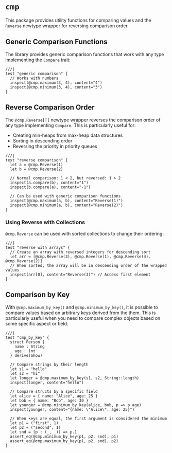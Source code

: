# `cmp`

This package provides utility functions for comparing values and the `Reverse` newtype wrapper for reversing comparison order.

## Generic Comparison Functions

The library provides generic comparison functions that work with any type implementing the `Compare` trait:

```moonbit
///|
test "generic comparison" {
  // Works with numbers
  inspect(@cmp.maximum(3, 4), content="4")
  inspect(@cmp.minimum(3, 4), content="3")
}
```

## Reverse Comparison Order

The `@cmp.Reverse[T]` newtype wrapper reverses the comparison order of any type implementing `Compare`. This is particularly useful for:

- Creating min-heaps from max-heap data structures
- Sorting in descending order
- Reversing the priority in priority queues

```moonbit
///|
test "reverse comparison" {
  let a = @cmp.Reverse(1)
  let b = @cmp.Reverse(2)

  // Normal comparison: 1 < 2, but reversed: 1 > 2
  inspect(a.compare(b), content="1")
  inspect(b.compare(a), content="-1")

  // Can be used with generic comparison functions
  inspect(@cmp.maximum(a, b), content="Reverse(1)")
  inspect(@cmp.minimum(a, b), content="Reverse(2)")
}
```

### Using Reverse with Collections

`@cmp.Reverse` can be used with sorted collections to change their ordering:

```moonbit
///|
test "reverse with arrays" {
  // Create an array with reversed integers for descending sort
  let arr = [@cmp.Reverse(3), @cmp.Reverse(1), @cmp.Reverse(4), @cmp.Reverse(2)]
  // When sorted, the array will be in descending order of the wrapped values
  inspect(arr[0], content="Reverse(3)") // Access first element
}
```

## Comparison by Key

With `@cmp.maximum_by_key()` and `@cmp.minimum_by_key()`, it is possible to compare values based on arbitrary keys derived from the them. This is particularly useful when you need to compare complex objects based on some specific aspect or field.

```moonbit
///|
test "cmp_by_key" {
  struct Person {
    name : String
    age : Int
  } derive(Show)

  // Compare strings by their length
  let s1 = "hello"
  let s2 = "hi"
  let longer = @cmp.maximum_by_key(s1, s2, String::length)
  inspect(longer, content="hello")

  // Compare structs by a specific field
  let alice = { name: "Alice", age: 25 }
  let bob = { name: "Bob", age: 30 }
  let younger = @cmp.minimum_by_key(alice, bob, p => p.age)
  inspect(younger, content="{name: \"Alice\", age: 25}")

  // When keys are equal, the first argument is considered the minimum
  let p1 = ("first", 1)
  let p2 = ("second", 1)
  let snd = (p : (_, _)) => p.1
  assert_eq(@cmp.minimum_by_key(p1, p2, snd), p1)
  assert_eq(@cmp.maximum_by_key(p1, p2, snd), p2)
}
```

